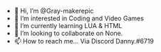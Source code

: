- 👋 Hi, I’m @Gray-makerepic
- 👀 I’m interested in Coding and Video Games
- 🌱 I’m currently learning LUA & HTML
- 💞️ I’m looking to collaborate on None.
- 📫 How to reach me... Via Discord Danny.#6719

<!---
Gray-makerepic/Gray-makerepic is a ✨ special ✨ repository because its `README.md` (this file) appears on your GitHub profile.
You can click the Preview link to take a look at your changes.
--->

